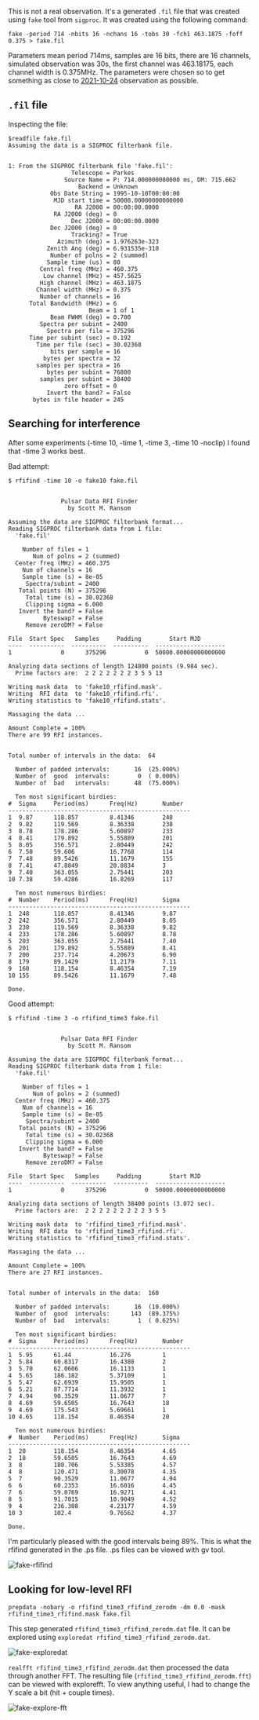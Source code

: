 This is not a real observation. It's a generated `.fil` file that was created using `fake` tool from `sigproc`. It was created using the following command:

`fake -period 714 -nbits 16 -nchans 16 -tobs 30 -fch1 463.1875 -foff 0.375 > fake.fil`

Parameters mean period 714ms, samples are 16 bits, there are 16 channels, simulated observation was 30s, the first channel was 463.18175, each channel width is 0.375MHz. The parameters were chosen so to get something as close to [2021-10-24](obs/2021-10-24.md) observation as possible.

## `.fil` file

Inspecting the file:

```
$readfile fake.fil 
Assuming the data is a SIGPROC filterbank file.


1: From the SIGPROC filterbank file 'fake.fil':
                  Telescope = Parkes
                Source Name = P: 714.000000000000 ms, DM: 715.662
                    Backend = Unknown
            Obs Date String = 1995-10-10T00:00:00
             MJD start time = 50000.00000000000000
                   RA J2000 = 00:00:00.0000
             RA J2000 (deg) = 0                
                  Dec J2000 = 00:00:00.0000
            Dec J2000 (deg) = 0                
                  Tracking? = True
              Azimuth (deg) = 1.976263e-323
           Zenith Ang (deg) = 6.931535e-310
            Number of polns = 2 (summed)
           Sample time (us) = 80               
         Central freq (MHz) = 460.375          
          Low channel (MHz) = 457.5625         
         High channel (MHz) = 463.1875         
        Channel width (MHz) = 0.375            
         Number of channels = 16
      Total Bandwidth (MHz) = 6                
                       Beam = 1 of 1
            Beam FWHM (deg) = 0.700
         Spectra per subint = 2400
           Spectra per file = 375296
      Time per subint (sec) = 0.192
        Time per file (sec) = 30.02368
            bits per sample = 16
          bytes per spectra = 32
        samples per spectra = 16
           bytes per subint = 76800
         samples per subint = 38400
                zero offset = 0                
           Invert the band? = False
       bytes in file header = 245
```

## Searching for interference

After some experiments (-time 10, -time 1, -time 3, -time 10 -noclip) I found that -time 3 works best.

Bad attempt:

```
$ rfifind -time 10 -o fake10 fake.fil 


               Pulsar Data RFI Finder
                 by Scott M. Ransom

Assuming the data are SIGPROC filterbank format...
Reading SIGPROC filterbank data from 1 file:
  'fake.fil'

    Number of files = 1
       Num of polns = 2 (summed)
  Center freq (MHz) = 460.375
    Num of channels = 16
    Sample time (s) = 8e-05         
     Spectra/subint = 2400
   Total points (N) = 375296
     Total time (s) = 30.02368      
     Clipping sigma = 6.000
   Invert the band? = False
          Byteswap? = False
     Remove zeroDM? = False

File  Start Spec   Samples     Padding        Start MJD
----  ----------  ----------  ----------  --------------------
1              0      375296           0  50000.00000000000000

Analyzing data sections of length 124800 points (9.984 sec).
  Prime factors are:  2 2 2 2 2 2 2 3 5 5 13 

Writing mask data  to 'fake10_rfifind.mask'.
Writing  RFI data  to 'fake10_rfifind.rfi'.
Writing statistics to 'fake10_rfifind.stats'.

Massaging the data ...

Amount Complete = 100%
There are 99 RFI instances.


Total number of intervals in the data:  64

  Number of padded intervals:       16  (25.000%)
  Number of  good  intervals:        0  ( 0.000%)
  Number of  bad   intervals:       48  (75.000%)

  Ten most significant birdies:
#  Sigma     Period(ms)      Freq(Hz)       Number 
----------------------------------------------------
1  9.87      118.857         8.41346        248     
2  9.82      119.569         8.36338        238     
3  8.78      178.286         5.60897        233     
4  8.41      179.892         5.55889        201     
5  8.05      356.571         2.80449        242     
6  7.50      59.606          16.7768        114     
7  7.48      89.5426         11.1679        155     
8  7.41      47.8849         20.8834        3       
9  7.40      363.055         2.75441        203     
10 7.38      59.4286         16.8269        117     

  Ten most numerous birdies:
#  Number    Period(ms)      Freq(Hz)       Sigma 
----------------------------------------------------
1  248       118.857         8.41346        9.87    
2  242       356.571         2.80449        8.05    
3  238       119.569         8.36338        9.82    
4  233       178.286         5.60897        8.78    
5  203       363.055         2.75441        7.40    
6  201       179.892         5.55889        8.41    
7  200       237.714         4.20673        6.90    
8  179       89.1429         11.2179        7.11    
9  160       118.154         8.46354        7.19    
10 155       89.5426         11.1679        7.48    

Done.
```

Good attempt:
```
$ rfifind -time 3 -o rfifind_time3 fake.fil 


               Pulsar Data RFI Finder
                 by Scott M. Ransom

Assuming the data are SIGPROC filterbank format...
Reading SIGPROC filterbank data from 1 file:
  'fake.fil'

    Number of files = 1
       Num of polns = 2 (summed)
  Center freq (MHz) = 460.375
    Num of channels = 16
    Sample time (s) = 8e-05         
     Spectra/subint = 2400
   Total points (N) = 375296
     Total time (s) = 30.02368      
     Clipping sigma = 6.000
   Invert the band? = False
          Byteswap? = False
     Remove zeroDM? = False

File  Start Spec   Samples     Padding        Start MJD
----  ----------  ----------  ----------  --------------------
1              0      375296           0  50000.00000000000000

Analyzing data sections of length 38400 points (3.072 sec).
  Prime factors are:  2 2 2 2 2 2 2 2 2 3 5 5 

Writing mask data  to 'rfifind_time3_rfifind.mask'.
Writing  RFI data  to 'rfifind_time3_rfifind.rfi'.
Writing statistics to 'rfifind_time3_rfifind.stats'.

Massaging the data ...

Amount Complete = 100%
There are 27 RFI instances.


Total number of intervals in the data:  160

  Number of padded intervals:       16  (10.000%)
  Number of  good  intervals:      143  (89.375%)
  Number of  bad   intervals:        1  ( 0.625%)

  Ten most significant birdies:
#  Sigma     Period(ms)      Freq(Hz)       Number 
----------------------------------------------------
1  5.95      61.44           16.276         1       
2  5.84      60.8317         16.4388        2       
3  5.70      62.0606         16.1133        1       
4  5.65      186.182         5.37109        1       
5  5.47      62.6939         15.9505        1       
6  5.21      87.7714         11.3932        1       
7  4.94      90.3529         11.0677        7       
8  4.69      59.6505         16.7643        18      
9  4.69      175.543         5.69661        1       
10 4.65      118.154         8.46354        20      

  Ten most numerous birdies:
#  Number    Period(ms)      Freq(Hz)       Sigma 
----------------------------------------------------
1  20        118.154         8.46354        4.65    
2  18        59.6505         16.7643        4.69    
3  8         180.706         5.53385        4.57    
4  8         120.471         8.30078        4.35    
5  7         90.3529         11.0677        4.94    
6  6         60.2353         16.6016        4.45    
7  6         59.0769         16.9271        4.41    
8  5         91.7015         10.9049        4.52    
9  4         236.308         4.23177        4.59    
10 3         102.4           9.76562        4.37    

Done.
```

I'm particularly pleased with the good intervals being 89%. This is what the rfifind generated in the .ps file. .ps files can be viewed with gv tool.

![fake-rfifind](https://user-images.githubusercontent.com/663576/145277398-52bf64e7-55d3-4a96-93e9-21100b50796a.png)

## Looking for low-level RFI

`prepdata -nobary -o rfifind_time3_rfifind_zerodm -dm 0.0 -mask rfifind_time3_rfifind.mask fake.fil`

This step generated `rfifind_time3_rfifind_zerodm.dat` file. It can be explored using `exploredat rfifind_time3_rfifind_zerodm.dat`.

![fake-exploredat](https://user-images.githubusercontent.com/663576/145277966-80052882-1ba7-4096-8061-aae514448d3f.png)

`realfft rfifind_time3_rfifind_zerodm.dat` then processed the data through another FFT. The resulting file (`rfifind_time3_rfifind_zerodm.fft`) can be viewed with explorefft. To view anything useful, I had to change the Y scale a bit (hit + couple times).

![fake-explore-fft](https://user-images.githubusercontent.com/663576/145278726-13128d2d-2c51-451c-bb9b-a88cfb652060.png)

